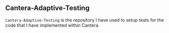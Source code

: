 ## Cantera-Adaptive-Testing
`Cantera-Adaptive-Testing` is the repository I have used to setup tests
for the code that I have implemented within Cantera.

